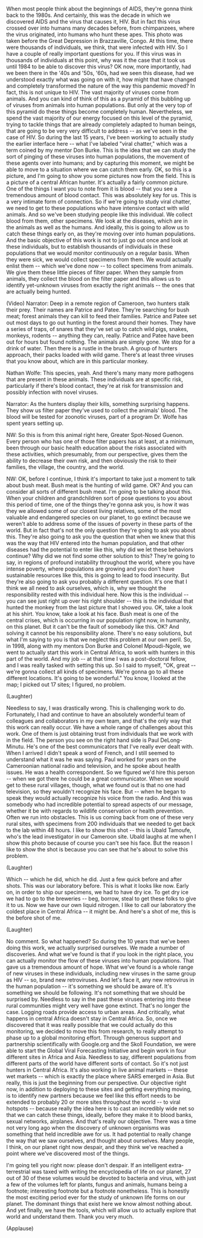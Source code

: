 
When most people think about the beginnings
of AIDS, they&#39;re gonna think back to the 1980s.
And certainly, this was the decade in which we discovered AIDS
and the virus that causes it, HIV.
But in fact this virus crossed over into humans many decades before,
from chimpanzees, where the virus originated, into humans who hunt these apes.
This photo was taken before the Great Depression
in Brazzaville, Congo.
At this time, there were thousands of individuals,
we think, that were infected with HIV.
So I have a couple of really important questions for you.
If this virus was in thousands
of individuals at this point,
why was it the case that it took us until 1984
to be able to discover this virus?
OK now, more importantly,
had we been there in the &#39;40s and &#39;50s, &#39;60s,
had we seen this disease, had we understood
exactly what was going on with it, how might that have changed and completely
transformed the nature of the way this pandemic moved?
In fact, this is not unique to HIV. The vast majority of
viruses come from animals.
And you can kind of think of this as a pyramid of this bubbling up of viruses
from animals into human populations.
But only at the very top of this pyramid do these things become completely human.
Nevertheless, we spend the vast majority
of our energy focused on this level of the pyramid,
trying to tackle things that are already completely adapted to human beings,
that are going to be very very difficult to address --
as we&#39;ve seen in the case of HIV.
So during the last 15 years,
I&#39;ve been working to actually study the earlier interface here --
what I&#39;ve labeled &quot;viral chatter,&quot; which was a term coined
by my mentor Don Burke.
This is the idea that we can study the sort of
pinging of these viruses into human populations,
the movement of these agents over into humans;
and by capturing this moment,
we might be able to move to a situation where we can catch them early.
OK, so this is a picture, and I&#39;m going to show you
some pictures now from the field.
This is a picture of a central African hunter.
It&#39;s actually a fairly common picture.
One of the things I want you to note from it
is blood -- that you see a tremendous amount of blood contact.
This was absolutely key for us. This is a
very intimate form of connection.
So if we&#39;re going to study viral chatter, we need to
get to these populations who have intensive contact with wild animals.
And so we&#39;ve been studying people like this individual.
We collect blood from them, other specimens.
We look at the diseases, which are in the animals as well as the humans.
And ideally, this is going to allow us to catch these things
early on, as they&#39;re moving over into human populations.
And the basic objective of this work is not to just
go out once and look at these individuals,
but to establish thousands of individuals
in these populations that we would monitor
continuously on a regular basis.
When they were sick, we would collect specimens from them.
We would actually enlist them --
which we&#39;ve done now -- to collect specimens from animals.
We give them these little pieces of filter paper.
When they sample from animals,
they collect the blood on the filter paper
and this allows us to identify yet-unknown viruses from exactly the right animals --
the ones that are actually being hunted.

(Video) Narrator: Deep in a remote region of Cameroon,
two hunters stalk their prey.
Their names are Patrice and Patee.
They&#39;re searching for bush meat;
forest animals they can kill to feed their families.
Patrice and Patee set out most days to go out hunting
in the forest around their homes.
They have a series of traps, of snares that they&#39;ve set up
to catch wild pigs, snakes, monkeys,
rodents -- anything they can, really.
Patrice and Patee have been out for hours but found nothing.
The animals are simply gone.
We stop for a drink of water.
Then there is a rustle in the brush.
A group of hunters approach,
their packs loaded with wild game.
There&#39;s at least three viruses
that you know about, which are in this particular monkey.

Nathan Wolfe: This species, yeah. And there&#39;s many many more pathogens
that are present in these animals.
These individuals are at specific risk,
particularly if there&#39;s blood contact, they&#39;re at risk for transmission
and possibly infection with novel viruses.

Narrator: As the hunters display their kills, something surprising happens.
They show us filter paper they&#39;ve used to collect the animals&#39; blood.
The blood will be tested for zoonotic viruses,
part of a program Dr. Wolfe has spent years setting up.

NW: So this is from this animal right here,
Greater Spot-Nosed Guenon.
Every person who has one of those filter papers has at least,
at a minimum, been through our basic health education
about the risks associated with these activities,
which presumably, from our perspective,
gives them the ability to decrease their own risk,
and then obviously the risk to their families,
the village, the country, and the world.

NW: OK, before I continue, I think it&#39;s important to take just a moment
to talk about bush meat. Bush meat is the hunting of wild game.
OK? And you can consider all sorts of different bush meat.
I&#39;m going to be talking about this.
When your children and grandchildren
sort of pose questions to you about this period of time,
one of the things they&#39;re gonna ask you,
is how it was they we allowed some of our closest living relatives,
some of the most valuable and endangered species
on our planet, to go extinct because we
weren&#39;t able to address some of the issues
of poverty in these parts of the world.
But in fact that&#39;s not the only question they&#39;re going to ask you about this.
They&#39;re also going to ask you the question
that when we knew that this was the way that HIV entered
into the human population,
and that other diseases had the potential to enter like this,
why did we let these behaviors continue?
Why did we not find some other solution to this?
They&#39;re going to say, in regions of profound
instability throughout the world,
where you have intense poverty, where populations are growing
and you don&#39;t have sustainable resources like this,
this is going to lead to food insecurity.
But they&#39;re also going to ask you probably a different question.
It&#39;s one that I think we all need to ask ourselves,
which is, why we thought the responsibility rested with this individual here.
Now this is the individual -- you can see just right up over his right shoulder --
this is the individual that hunted the monkey
from the last picture that I showed you.
OK, take a look at his shirt.
You know, take a look at his face.
Bush meat is one of the central crises,
which is occurring in our population right now,
in humanity, on this planet.
But it can&#39;t be the fault of somebody like this.
OK? And solving it cannot be his responsibility alone.
There&#39;s no easy solutions,
but what I&#39;m saying to you is that we neglect this problem
at our own peril.
So, in 1998, along with my mentors
Don Burke and Colonel Mpoudi-Ngole,
we went to actually start this work
in Central Africa, to work with hunters
in this part of the world.
And my job -- at that time I was a post-doctoral fellow,
and I was really tasked with setting this up.
So I said to myself, &quot;OK, great --
we&#39;re gonna collect all kinds of specimens. We&#39;re gonna go to all these
different locations. It&#39;s going to be wonderful.&quot;
You know, I looked at the map; I picked out 17 sites;
I figured, no problem.

(Laughter)

Needless to say, I was drastically wrong.
This is challenging work to do.
Fortunately, I had and continue to have
an absolutely wonderful team of colleagues and collaborators in my own team,
and that&#39;s the only way that this work can really occur.
We have a whole range of challenges about this work.
One of them is just obtaining trust
from individuals that we work with in the field.
The person you see on the right hand side is Paul DeLong-Minutu.
He&#39;s one of the best communicators that I&#39;ve really ever dealt with.
When I arrived I didn&#39;t speak a word of French,
and I still seemed to understand what it was he was saying.
Paul worked for years
on the Cameroonian national radio and television,
and he spoke about health issues. He was a health correspondent.
So we figured we&#39;d hire this person -- when we got there he could
be a great communicator.
When we would get to these rural villages, though, what we found out
is that no one had television,
so they wouldn&#39;t recognize his face.
But -- when he began to speak
they would actually recognize his voice from the radio.
And this was somebody who had incredible
potential to spread aspects of our message,
whether it be with regards to wildlife conservation
or health prevention.
Often we run into obstacles. This is us coming back from
one of these very rural sites,
with specimens from 200 individuals
that we needed to get back to the lab within 48 hours.
I like to show this shot -- this is
Ubald Tamoufe, who&#39;s the lead
investigator in our Cameroon site.
Ubald laughs at me when I show this photo
because of course you can&#39;t see his face.
But the reason I like to show the shot
is because you can see that he&#39;s about to solve this problem.

(Laughter)

Which -- which he did, which he did.
Just a few quick before and after shots.
This was our laboratory before.
This is what it looks like now.
Early on, in order to ship our specimens,
we had to have dry ice. To get dry ice we had to go
to the breweries -- beg, borrow, steal to get these folks to give it to us.
Now we have our own liquid nitrogen.
I like to call our laboratory the coldest place in Central Africa -- it might be.
And here&#39;s a shot of me, this is the before shot of me.

(Laughter)

No comment.
So what happened? So during the 10 years that we&#39;ve been doing
this work, we actually surprised ourselves.
We made a number of discoveries.
And what we&#39;ve found is that if you look in the right place,
you can actually monitor the flow
of these viruses into human populations.
That gave us a tremendous amount of hope.
What we&#39;ve found is a whole range of new viruses in these individuals,
including new viruses in the same group
as HIV -- so, brand new retroviruses.
And let&#39;s face it, any new retrovirus in the
human population -- it&#39;s something we should be aware of.
It&#39;s something we should be following. It&#39;s not something
that we should be surprised by.
Needless to say in the past
these viruses entering into these rural communities
might very well have gone extinct.
That&#39;s no longer the case. Logging roads provide access to urban areas.
And critically, what happens in central Africa
doesn&#39;t stay in Central Africa.
So, once we discovered that it was really possible
that we could actually do this monitoring,
we decided to move this from research, to
really attempt to phase up to a global monitoring effort.
Through generous support and partnership
scientifically with Google.org and the Skoll Foundation,
we were able to start the Global Viral Forecasting Initiative
and begin work in four different sites
in Africa and Asia.
Needless to say, different populations from different parts of the world
have different sorts of contact.
So it&#39;s not just hunters in Central Africa.
It&#39;s also working in live animal markets --
these wet markets -- which is exactly the place where
SARS emerged in Asia.
But really, this is just the beginning from our perspective.
Our objective right now, in addition to
deploying to these sites and getting everything moving,
is to identify new partners
because we feel like this effort needs to be extended
to probably 20 or more sites throughout the world -- to viral hotspots --
because really the idea here is to cast an incredibly wide net
so that we can catch these things, ideally,
before they make it to blood banks,
sexual networks, airplanes. And that&#39;s really our objective.
There was a time not very long ago
when the discovery of unknown organisms
was something that held incredible awe for us.
It had potential to really change the way that we saw ourselves,
and thought about ourselves.
Many people, I think, on our planet right now
despair, and they think
we&#39;ve reached a point where we&#39;ve discovered most of the things.

I&#39;m going tell you right now: please don&#39;t despair.
If an intelligent extra-terrestrial
was taxed with writing the encyclopedia of life on our planet,
27 out of 30 of these volumes
would be devoted to bacteria and virus,
with just a few of the volumes left
for plants, fungus and animals,
humans being a footnote;
interesting footnote but a footnote nonetheless.
This is honestly the most exciting period
ever for the study of unknown life forms on our planet.
The dominant things that exist here
we know almost nothing about.
And yet finally, we have the tools, which will allow us to actually explore that world
and understand them.
Thank you very much.

(Applause)

